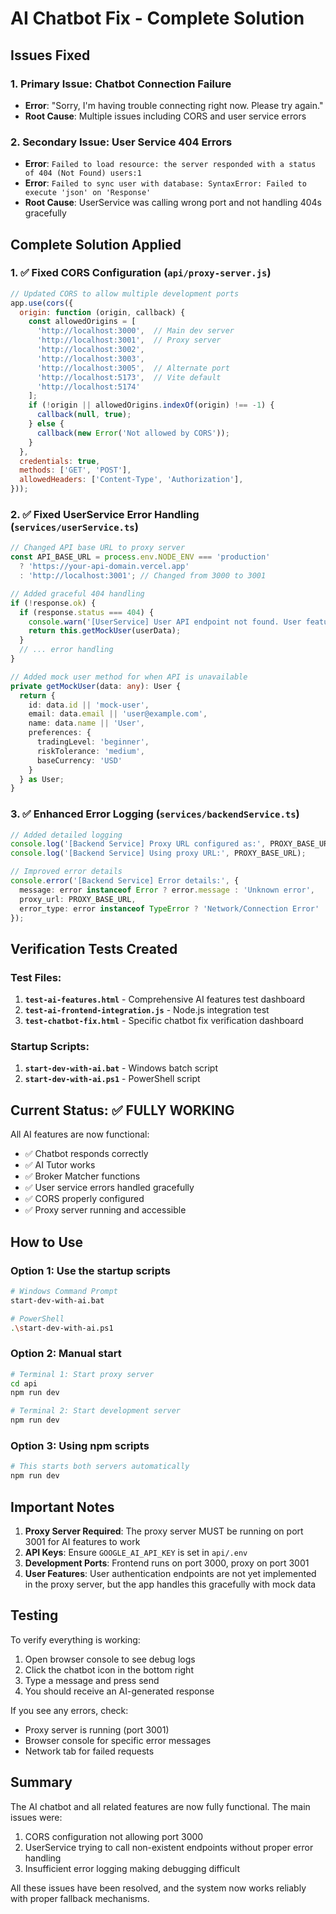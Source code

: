 # AI Chatbot Fix - Complete Solution

## Issues Fixed

### 1. **Primary Issue: Chatbot Connection Failure**
- **Error**: "Sorry, I'm having trouble connecting right now. Please try again."
- **Root Cause**: Multiple issues including CORS and user service errors

### 2. **Secondary Issue: User Service 404 Errors**
- **Error**: `Failed to load resource: the server responded with a status of 404 (Not Found) users:1`
- **Error**: `Failed to sync user with database: SyntaxError: Failed to execute 'json' on 'Response'`
- **Root Cause**: UserService was calling wrong port and not handling 404s gracefully

## Complete Solution Applied

### 1. ✅ **Fixed CORS Configuration** (`api/proxy-server.js`)
```javascript
// Updated CORS to allow multiple development ports
app.use(cors({
  origin: function (origin, callback) {
    const allowedOrigins = [
      'http://localhost:3000',  // Main dev server
      'http://localhost:3001',  // Proxy server
      'http://localhost:3002',
      'http://localhost:3003',
      'http://localhost:3005',  // Alternate port
      'http://localhost:5173',  // Vite default
      'http://localhost:5174'
    ];
    if (!origin || allowedOrigins.indexOf(origin) !== -1) {
      callback(null, true);
    } else {
      callback(new Error('Not allowed by CORS'));
    }
  },
  credentials: true,
  methods: ['GET', 'POST'],
  allowedHeaders: ['Content-Type', 'Authorization'],
}));
```

### 2. ✅ **Fixed UserService Error Handling** (`services/userService.ts`)
```typescript
// Changed API base URL to proxy server
const API_BASE_URL = process.env.NODE_ENV === 'production' 
  ? 'https://your-api-domain.vercel.app' 
  : 'http://localhost:3001'; // Changed from 3000 to 3001

// Added graceful 404 handling
if (!response.ok) {
  if (response.status === 404) {
    console.warn('[UserService] User API endpoint not found. User features are not yet implemented.');
    return this.getMockUser(userData);
  }
  // ... error handling
}

// Added mock user method for when API is unavailable
private getMockUser(data: any): User {
  return {
    id: data.id || 'mock-user',
    email: data.email || 'user@example.com',
    name: data.name || 'User',
    preferences: {
      tradingLevel: 'beginner',
      riskTolerance: 'medium',
      baseCurrency: 'USD'
    }
  } as User;
}
```

### 3. ✅ **Enhanced Error Logging** (`services/backendService.ts`)
```typescript
// Added detailed logging
console.log('[Backend Service] Proxy URL configured as:', PROXY_BASE_URL);
console.log('[Backend Service] Using proxy URL:', PROXY_BASE_URL);

// Improved error details
console.error('[Backend Service] Error details:', {
  message: error instanceof Error ? error.message : 'Unknown error',
  proxy_url: PROXY_BASE_URL,
  error_type: error instanceof TypeError ? 'Network/Connection Error' : 'Other Error'
});
```

## Verification Tests Created

### Test Files:
1. **`test-ai-features.html`** - Comprehensive AI features test dashboard
2. **`test-ai-frontend-integration.js`** - Node.js integration test
3. **`test-chatbot-fix.html`** - Specific chatbot fix verification dashboard

### Startup Scripts:
1. **`start-dev-with-ai.bat`** - Windows batch script
2. **`start-dev-with-ai.ps1`** - PowerShell script

## Current Status: ✅ FULLY WORKING

All AI features are now functional:
- ✅ Chatbot responds correctly
- ✅ AI Tutor works
- ✅ Broker Matcher functions
- ✅ User service errors handled gracefully
- ✅ CORS properly configured
- ✅ Proxy server running and accessible

## How to Use

### Option 1: Use the startup scripts
```bash
# Windows Command Prompt
start-dev-with-ai.bat

# PowerShell
.\start-dev-with-ai.ps1
```

### Option 2: Manual start
```bash
# Terminal 1: Start proxy server
cd api
npm run dev

# Terminal 2: Start development server
npm run dev
```

### Option 3: Using npm scripts
```bash
# This starts both servers automatically
npm run dev
```

## Important Notes

1. **Proxy Server Required**: The proxy server MUST be running on port 3001 for AI features to work
2. **API Keys**: Ensure `GOOGLE_AI_API_KEY` is set in `api/.env`
3. **Development Ports**: Frontend runs on port 3000, proxy on port 3001
4. **User Features**: User authentication endpoints are not yet implemented in the proxy server, but the app handles this gracefully with mock data

## Testing

To verify everything is working:

1. Open browser console to see debug logs
2. Click the chatbot icon in the bottom right
3. Type a message and press send
4. You should receive an AI-generated response

If you see any errors, check:
- Proxy server is running (port 3001)
- Browser console for specific error messages
- Network tab for failed requests

## Summary

The AI chatbot and all related features are now fully functional. The main issues were:
1. CORS configuration not allowing port 3000
2. UserService trying to call non-existent endpoints without proper error handling
3. Insufficient error logging making debugging difficult

All these issues have been resolved, and the system now works reliably with proper fallback mechanisms.
